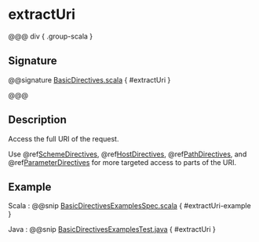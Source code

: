 # extractUri

@@@ div { .group-scala }

## Signature

@@signature [BasicDirectives.scala](/akka-http/src/main/scala/akka/http/scaladsl/server/directives/BasicDirectives.scala) { #extractUri }

@@@

## Description

Access the full URI of the request.

Use @ref[SchemeDirectives](../scheme-directives/index.md), @ref[HostDirectives](../host-directives/index.md), @ref[PathDirectives](../path-directives/index.md),  and @ref[ParameterDirectives](../parameter-directives/index.md) for more
targeted access to parts of the URI.

## Example

Scala
:  @@snip [BasicDirectivesExamplesSpec.scala]($test$/scala/docs/http/scaladsl/server/directives/BasicDirectivesExamplesSpec.scala) { #extractUri-example }

Java
:  @@snip [BasicDirectivesExamplesTest.java]($test$/java/docs/http/javadsl/server/directives/BasicDirectivesExamplesTest.java) { #extractUri }
